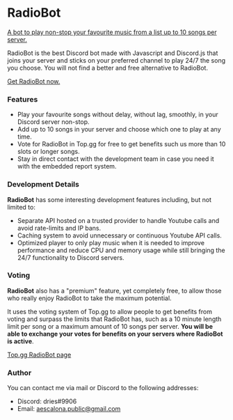 # RadioBot
[A bot to play non-stop your favourite music from a list up to 10 songs per server.](http://theradiobot.com "A bot to play non-stop your favourite music from a list up to 10 songs per server.")

RadioBot is the best Discord bot made with Javascript and Discord.js that joins your server and sticks on your preferred channel to play 24/7 the song you choose. You will not find a better and free alternative to RadioBot.

[Get RadioBot now.](https://theradiobot.com/join "Get RadioBot now.")

### Features

- Play your favourite songs without delay, without lag, smoothly, in your Discord server non-stop.
- Add up to 10 songs in your server and choose which one to play at any time.
- Vote for RadioBot in Top.gg for free to get benefits such us more than 10 slots or longer songs.
- Stay in direct contact with the development team in case you need it with the embedded report system.

### Development Details
**RadioBot** has some interesting development features including, but not limited to:
- Separate API hosted on a trusted provider to handle Youtube calls and avoid rate-limits and IP bans.
- Caching system to avoid unnecessary or continuous Youtube API calls.
- Optimized player to only play music when it is needed to improve performance and reduce CPU and memory usage while still bringing the 24/7 functionality to Discord servers.

### Voting
**RadioBot** also has a "premium" feature, yet completely free, to allow those who really enjoy RadioBot to take the maximum potential.

It uses the voting system of Top.gg to allow people to get benefits from voting and surpass the limits that RadioBot has, such as a 10 minute length limit per song or a maximum amount of 10 songs per server. **You will be able to exchange your votes for benefits on your servers where RadioBot is active**.

[Top.gg RadioBot page](https://top.gg/bot/778044858760953866 "Top.gg RadioBot page")

### Author
You can contact me via mail or Discord to the following addresses:
- Discord: dries#9906
- Email: aescalona.public@gmail.com

